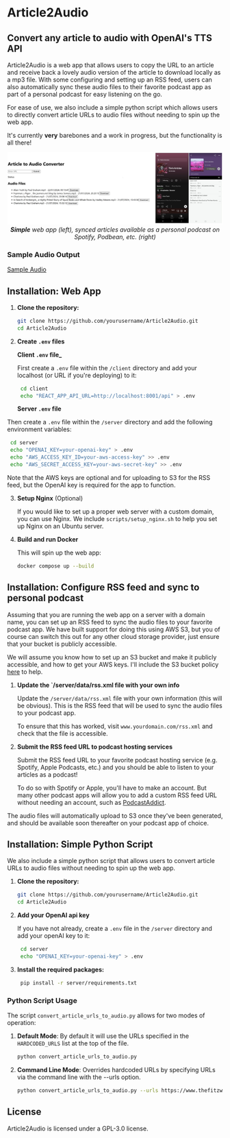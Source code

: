 ﻿# Article2Audio

## Convert any article to audio with OpenAI's TTS API 

Article2Audio is a web app that allows users to copy the URL to an article and receive back a lovely audio version 
of the article to download locally as a mp3 file. With some configuring and setting up an RSS feed, users can also 
automatically sync these audio files to their favorite podcast app as part of a personal podcast for easy listening on 
the go.

For ease of use, we also include a simple python script which allows users to directly convert article URLs to audio 
files without needing to spin up the web app. 

It's currently **very** barebones and a work in progress, but the functionality is all there!

<p align="center">
  <img src="assets/overview_screenshot.jpg" alt="Overview Screenshot" width="800"/>
  <br>
  <em><strong>Simple</strong> web app (left), synced articles available as a personal podcast on Spotify, Podbean, etc. 
  (right)</em></em>
</p>



### Sample Audio Output

[Sample Audio](https://github.com/timf34/Article2Audio/assets/66926418/bd6fb7e4-812d-455e-93df-1c12560eca13)


##  Installation: Web App 

1. **Clone the repository:**
   ```bash
   git clone https://github.com/yourusername/Article2Audio.git
   cd Article2Audio
   ```
   
2. **Create `.env` files**

   **Client `.env` file_**

   First create a `.env` file within the `/client` directory and add your localhost (or URL if you're deploying)
   to it:
   ```bash
    cd client
    echo "REACT_APP_API_URL=http://localhost:8001/api" > .env
   ```

   **Server `.env` file**

  Then create a `.env` file within the `/server` directory and add the following environment variables:
  ```bash
   cd server
   echo "OPENAI_KEY=your-openai-key" > .env
   echo "AWS_ACCESS_KEY_ID=your-aws-access-key" >> .env
   echo "AWS_SECRET_ACCESS_KEY=your-aws-secret-key" >> .env
  ```
  Note that the AWS keys are optional and for uploading to S3 for the RSS feed, 
  but the OpenAI key is required for the app to function.

      
3. **Setup Nginx** (Optional)

   If you would like to set up a proper web server with a custom domain, you can use Nginx. 
   We include `scripts/setup_nginx.sh` to help you set up Nginx on an Ubuntu server.


4. **Build and run Docker**

   This will spin up the web app:
    ```bash
    docker compose up --build
    ```

## Installation: Configure RSS feed and sync to personal podcast

Assuming that you are running the web app on a server with a domain name, you can set up an RSS feed to sync the audio
files to your favorite podcast app. We have built support for doing this using AWS S3, but you of course can switch this
out for any other cloud storage provider, just ensure that your bucket is publicly accessible.

We will assume you know how to set up an S3 bucket and make it publicly accessible, and how to get your AWS keys. I'll 
include the S3 bucket policy [here](assets/make_s3_bucket_public_policy.json) to help.

1. **Update the `/server/data/rss.xml file with your own info**
   
   Update the `/server/data/rss.xml` file with your own information (this will be obvious). This is the RSS feed that 
   will be used to sync the audio files to your podcast app.

   To ensure that this has worked, visit `www.yourdomain.com/rss.xml` and check that the file is accessible.

2. **Submit the RSS feed URL to podcast hosting services**
   
   Submit the RSS feed URL to your favorite podcast hosting service (e.g. Spotify, Apple Podcasts, etc.) and you should 
   be able to listen to your articles as a podcast!

   To do so with Spotify or Apple, you'll have to make an account. But many other podcast apps will allow you to add a
   custom RSS feed URL without needing an account, such as [PodcastAddict](https://podcastaddict.com/submit). 
   
The audio files will automatically upload to S3 once they've been generated, and should be available soon thereafter
on your podcast app of choice. 


## Installation: Simple Python Script 

We also include a simple python script that allows users to convert article URLs to audio files without needing to spin
up the web app. 

1. **Clone the repository:**
   ```bash
   git clone https://github.com/yourusername/Article2Audio.git
   cd Article2Audio
   ```

2. **Add your OpenAI api key**
   
   If you have not already, create a `.env` file in the `/server` directory and add your openAI key to it:
   ```bash
    cd server
    echo "OPENAI_KEY=your-openai-key" > .env
    ```

3. **Install the required packages:**
   ```bash
    pip install -r server/requirements.txt
    ```

### Python Script Usage

The script `convert_article_urls_to_audio.py` allows for two modes of operation:

1. **Default Mode**: By default it will use the URLs specified in the `HARDCODED_URLS` list at the top of the file.
   ```bash
   python convert_article_urls_to_audio.py
   ```
   
2. **Command Line Mode**: Overrides hardcoded URLs by specifying URLs via the command line with the --urls option.
   ```bash
   python convert_article_urls_to_audio.py --urls https://www.thefitzwilliam.com/p/james-joyce-was-a-complicated-man "https://www.honest-broker.com/p/how-picasso-turned-me-into-a-strategy"
   ```


## License 

Article2Audio is licensed under a GPL-3.0 license.